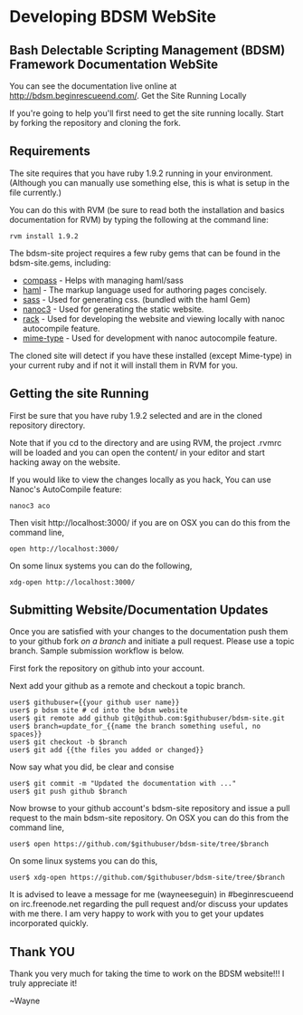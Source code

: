 # Developing BDSM WebSite

## Bash Delectable Scripting Management (BDSM) Framework Documentation WebSite

You can see the documentation live online at http://bdsm.beginrescueend.com/.
Get the Site Running Locally

If you're going to help you'll first need to get the site running locally.
Start by forking the repository and cloning the fork.

## Requirements

The site requires that you have ruby 1.9.2 running in your environment.
(Although you can manually use something else, this is what is setup in the
file currently.)

You can do this with RVM (be sure to read both the installation and basics
documentation for RVM) by typing the following at the command line:

    rvm install 1.9.2

The bdsm-site project requires a few ruby gems that can be found in the
bdsm-site.gems, including:

* [compass](http://compass-style.org/) - Helps with managing haml/sass
* [haml](http://haml-lang.com/) - The markup language used for authoring
pages concisely.
* [sass](http://sass-lang.com/) - Used for generating css. (bundled with the haml Gem)
* [nanoc3](http://nanoc.stoneship.org/) - Used for generating the static
website.
* [rack](http://guides.rubyonrails.org/rails_on_rack.html) - Used for
developing the website and viewing locally with nanoc autocompile feature.
* [mime-type](http://rubyforge.org/projects/mime-types/) - Used for
development with nanoc autocompile feature.

The cloned site will detect if you have these installed (except Mime-type) in
your current ruby and if not it will install them in RVM for you.

## Getting the site Running

First be sure that you have ruby 1.9.2 selected and are in the cloned repository
directory.

Note that if you cd to the directory and are using RVM, the project .rvmrc
will be loaded and you can open the content/ in your editor and start hacking
away on the website.

If you would like to view the changes locally as you hack, You can use Nanoc's
AutoCompile feature:

    nanoc3 aco

Then visit http://localhost:3000/ if you are on OSX you can do this from the command line,

    open http://localhost:3000/

On some linux systems you can do the following,

    xdg-open http://localhost:3000/

## Submitting Website/Documentation Updates

Once you are satisfied with your changes to the documentation push them to your
github fork *on a branch* and initiate a pull request. Please use a topic branch.
Sample submission workflow is below.

First fork the repository on github into your account.

Next add your github as a remote and checkout a topic branch.

    user$ githubuser={{your github user name}}
    user$ p bdsm site # cd into the bdsm website
    user$ git remote add github git@github.com:$githubuser/bdsm-site.git
    user$ branch=update_for_{{name the branch something useful, no spaces}}
    user$ git checkout -b $branch
    user$ git add {{the files you added or changed}}

Now say what you did, be clear and consise

    user$ git commit -m "Updated the documentation with ..."
    user$ git push github $branch

Now browse to your github account's bdsm-site repository and issue a pull request to the main bdsm-site repository. On OSX you can do this from the command line,

    user$ open https://github.com/$githubuser/bdsm-site/tree/$branch

On some linux systems you can do this,

    user$ xdg-open https://github.com/$githubuser/bdsm-site/tree/$branch

It is advised to leave a message for me (wayneeseguin) in #beginrescueend on irc.freenode.net regarding the pull request and/or discuss your updates with me there. I am very happy to work with you to get your updates incorporated quickly.

## Thank YOU

Thank you very much for taking the time to work on the BDSM website!!!
I truly appreciate it!

  ~Wayne


